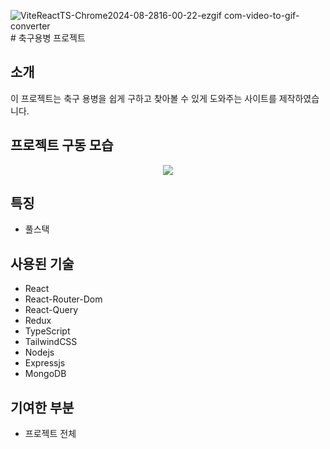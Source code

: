![ViteReactTS-Chrome2024-08-2816-00-22-ezgif com-video-to-gif-converter](https://github.com/user-attachments/assets/75c94081-3c5a-4dfd-b8b3-a93c6f7b5ec8)# 축구용병 프로젝트

## 소개
이 프로젝트는 축구 용병을 쉽게 구하고 찾아볼 수 있게 도와주는 사이트를 제작하였습니다.

## 프로젝트 구동 모습
<div align="center">
  <img src="https://github.com/user-attachments/assets/1492bfcd-f22b-43c0-8bc8-2c290d4224ac">
</div>

## 특징
- 풀스택
  
## 사용된 기술
- React
- React-Router-Dom
- React-Query
- Redux
- TypeScript
- TailwindCSS
- Nodejs
- Expressjs
- MongoDB

## 기여한 부분
- 프로젝트 전체
